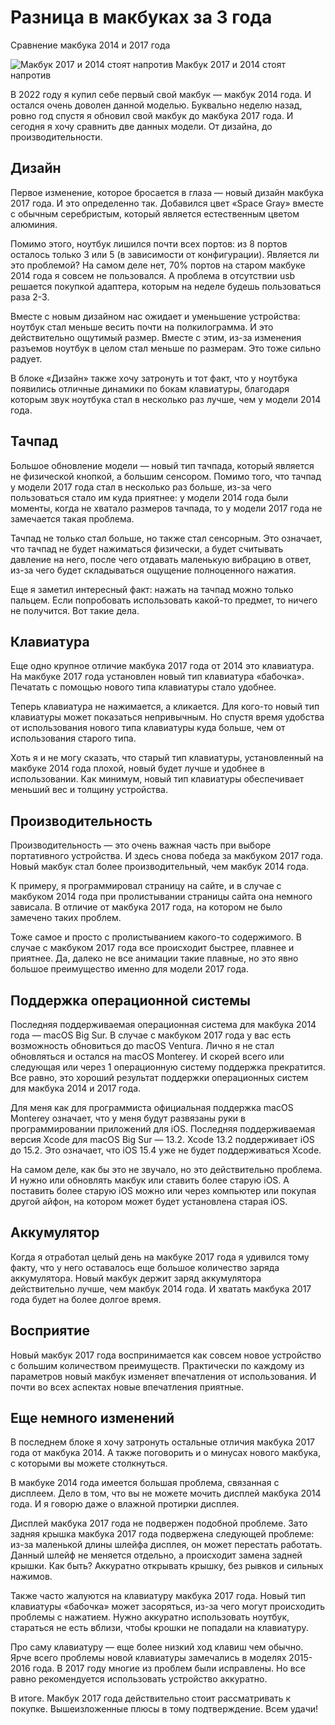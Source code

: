 # Разница в макбуках за 3 года

Сравнение макбука 2014 и 2017 года

<img src="/img/posts/p017/cap.jpg" class="img-fluid w-100" alt="Макбук 2017 и 2014 стоят напротив">
Макбук 2017 и 2014 стоят напротив

В 2022 году я купил себе первый свой макбук — макбук 2014 года. И остался очень доволен данной моделью. Буквально неделю
назад, ровно год спустя я обновил свой макбук до макбука 2017 года. И сегодня я хочу сравнить две данных модели. От
дизайна, до производительности.

## Дизайн

Первое изменение, которое бросается в глаза — новый дизайн макбука 2017 года. И это определенно так. Добавился цвет
«Space Gray» вместе с обычным серебристым, который является естественным цветом алюминия.

Помимо этого, ноутбук лишился почти всех портов: из 8 портов осталось только 3 или 5 (в зависимости от конфигурации).
Является ли это проблемой? На самом деле нет, 70% портов на старом макбуке 2014 года я совсем не пользовался. А проблема
в отсутствии usb решается покупкой адаптера, которым на неделе будешь пользоваться раза 2-3.

Вместе с новым дизайном нас ожидает и уменьшение устройства: ноутбук стал меньше весить почти на полкилограмма. И это
действительно ощутимый размер. Вместе с этим, из-за изменения разъемов ноутбук в целом стал меньше по размерам. Это тоже
сильно радует.

В блоке «Дизайн» также хочу затронуть и тот факт, что у ноутбука появились отличные динамики по бокам клавиатуры,
благодаря которым звук ноутбука стал в несколько раз лучше, чем у модели 2014 года.

## Тачпад

Большое обновление модели — новый тип тачпада, который является не физической кнопкой, а большим сенсором. Помимо того,
что тачпад у модели 2017 года стал в несколько раз больше, из-за чего пользоваться стало им куда приятнее: у модели 2014
года были моменты, когда не хватало размеров тачпада, то у модели 2017 года не замечается такая проблема.

Тачпад не только стал больше, но также стал сенсорным. Это означает, что тачпад не будет нажиматься физически, а будет
считывать давление на него, после чего отдавать маленькую вибрацию в ответ, из-за чего будет складываться ощущение
полноценного нажатия.

Еще я заметил интересный факт: нажать на тачпад можно только пальцем. Если попробовать использовать какой-то предмет, то
ничего не получится. Вот такие дела.

## Клавиатура

Еще одно крупное отличие макбука 2017 года от 2014 это клавиатура. На макбуке 2017 года установлен новый тип клавиатура
«бабочка». Печатать с помощью нового типа клавиатуры стало удобнее.

Теперь клавиатура не нажимается, а кликается. Для кого-то новый тип клавиатуры может показаться непривычным. Но спустя
время удобства от использования нового типа клавиатуры куда больше, чем от использования старого типа.

Хоть я и не могу сказать, что старый тип клавиатуры, установленный на макбуке 2014 года плохой, новый будет лучше и
удобнее в использовании. Как минимум, новый тип клавиатуры обеспечивает меньший вес и толщину устройства.

## Производительность

Производительность — это очень важная часть при выборе портативного устройства. И здесь снова победа за макбуком 2017
года. Новый макбук стал более производительный, чем макбук 2014 года.

К примеру, я программировал страницу на сайте, и в случае с макбуком 2014 года при пролистывании страницы сайта она
немного зависала. В отличие от макбука 2017 года, на котором не было замечено таких проблем.

Тоже самое и просто с пролистыванием какого-то содержимого. В случае с макбуком 2017 года все происходит быстрее,
плавнее и приятнее. Да, далеко не все анимации такие плавные, но это явно большое преимущество именно для модели 2017
года.

## Поддержка операционной системы

Последняя поддерживаемая операционная система для макбука 2014 года — macOS Big Sur. В случае с макбуком 2017 года у вас
есть возможность обновиться до macOS Ventura. Лично я не стал обновляться и остался на macOS Monterey. И скорей всего
или следующая или через 1 операционную систему поддержка прекратится. Все равно, это хороший результат поддержки
операционных систем для макбука 2014 и 2017 года.

Для меня как для программиста официальная поддержка macOS Monterey означает, что у меня будут развязаны руки в
программировании приложений для iOS. Последняя поддерживаемая версия Xcode для macOS Big Sur — 13.2. Xcode 13.2
поддерживает iOS до 15.2. Это означает, что iOS 15.4 уже не будет поддерживаться Xcode.

На самом деле, как бы это не звучало, но это действительно проблема. И нужно или обновлять макбук или ставить более
старую iOS. А поставить более старую iOS можно или через компьютер или покупая другой айфон, на котором может будет
установлена старая iOS.

## Аккумулятор

Когда я отработал целый день на макбуке 2017 года я удивился тому факту, что у него оставалось еще большое количество
заряда аккумулятора. Новый макбук держит заряд аккумулятора действительно лучше, чем макбук 2014 года. И хватать макбука
2017 года будет на более долгое время.

## Восприятие

Новый макбук 2017 года воспринимается как совсем новое устройство с большим количеством преимуществ. Практически по
каждому из параметров новый макбук изменяет впечатления от использования. И почти во всех аспектах новые впечатления
приятные.

## Еще немного изменений

В последнем блоке я хочу затронуть остальные отличия макбука 2017 года от макбука 2014. А также поговорить и о минусах
нового макбука, с которыми вы можете столкнуться.

В макбуке 2014 года имеется большая проблема, связанная с дисплеем. Дело в том, что вы не можете мочить дисплей макбука
2014 года. И я говорю даже о влажной протирки дисплея.

Дисплей макбука 2017 года не подвержен подобной проблеме. Зато задняя крышка макбука 2017 года подвержена следующей
проблеме: из-за маленькой длины шлейфа дисплея, он может перестать работать. Данный шлейф не меняется отдельно, а
происходит замена задней крышки. Как быть? Аккуратно открывать крышку, без рывков и сильных нажимов.

Также часто жалуются на клавиатуру макбука 2017 года. Новый тип клавиатуры «бабочка» может засоряться, из-за чего могут
происходить проблемы с нажатием. Нужно аккуратно использовать ноутбук, стараться не есть вблизи, чтобы крошки не
попадали на клавиатуру.

Про саму клавиатуру — еще более низкий ход клавиш чем обычно. Ярче всего проблемы новой клавиатуры замечались в моделях
2015-2016 года. В 2017 году многие из проблем были исправлены. Но все равно рекомендуется использовать устройство
аккуратно.

В итоге. Макбук 2017 года действительно стоит рассматривать к покупке. Вышеизложенные плюсы в тому подтверждение. Всем
удачи!
